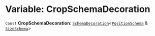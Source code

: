 # Variable: CropSchemaDecoration

`Const` **CropSchemaDecoration**: [`SchemaDecoration`](/en/auto-docs/editor/interfaces/SchemaDecoration-1.md)<[`PositionSchema`](/en/auto-docs/editor/interfaces/PositionSchema.md) & [`SizeSchema`](/en/auto-docs/editor/interfaces/SizeSchema-1.md)>
